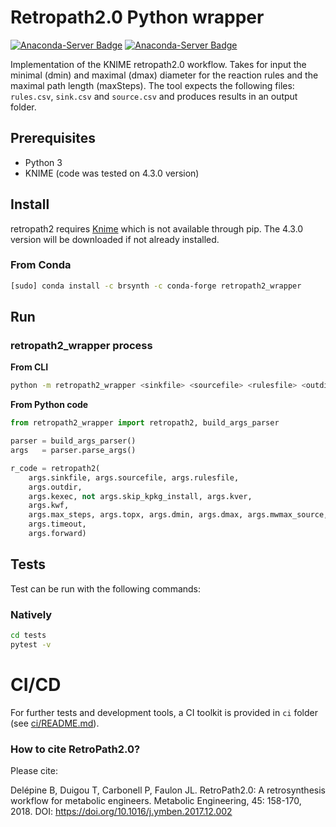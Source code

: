 # Retropath2.0 Python wrapper

[![Anaconda-Server Badge](https://anaconda.org/brsynth/retropath2_wrapper/badges/latest_release_date.svg)](https://anaconda.org/brsynth/retropath2_wrapper) [![Anaconda-Server Badge](https://anaconda.org/brsynth/retropath2_wrapper/badges/version.svg)](https://anaconda.org/brsynth/retropath2_wrapper)

Implementation of the KNIME retropath2.0 workflow. Takes for input the minimal (dmin) and maximal (dmax) diameter for the reaction rules and the maximal path length (maxSteps). The tool  expects the following files: `rules.csv`, `sink.csv` and `source.csv` and produces results in an output folder.

## Prerequisites

* Python 3
* KNIME (code was tested on 4.3.0 version)

## Install
retropath2 requires [Knime](https://www.knime.com/) which is not available through pip. The 4.3.0 version will be downloaded if not already installed.
### From Conda
```sh
[sudo] conda install -c brsynth -c conda-forge retropath2_wrapper
```

## Run

### retropath2_wrapper process
**From CLI**
```sh
python -m retropath2_wrapper <sinkfile> <sourcefile> <rulesfile> <outdir>
```
**From Python code**
```python
from retropath2_wrapper import retropath2, build_args_parser

parser = build_args_parser()
args   = parser.parse_args()

r_code = retropath2(
    args.sinkfile, args.sourcefile, args.rulesfile,
    args.outdir,
    args.kexec, not args.skip_kpkg_install, args.kver,
    args.kwf,
    args.max_steps, args.topx, args.dmin, args.dmax, args.mwmax_source, args.mwmax_cof,
    args.timeout,
    args.forward)
```

## Tests
Test can be run with the following commands:

### Natively
```bash
cd tests
pytest -v
```

# CI/CD
For further tests and development tools, a CI toolkit is provided in `ci` folder (see [ci/README.md](ci/README.md)).


### How to cite RetroPath2.0?
Please cite:

Delépine B, Duigou T, Carbonell P, Faulon JL. RetroPath2.0: A retrosynthesis workflow for metabolic engineers. Metabolic Engineering, 45: 158-170, 2018. DOI: https://doi.org/10.1016/j.ymben.2017.12.002
